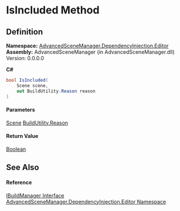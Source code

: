 # IsIncluded Method

## Definition

**Namespace:** [AdvancedSceneManager.DependencyInjection.Editor](N_AdvancedSceneManager_DependencyInjection_Editor.md)\
**Assembly:** AdvancedSceneManager (in AdvancedSceneManager.dll) Version: 0.0.0.0

**C#**

```c#
bool IsIncluded(
	Scene scene,
	out BuildUtility.Reason reason
)
```

#### Parameters

&#x20; [Scene](T_AdvancedSceneManager_Models_Scene.md)   [BuildUtility.Reason](T_AdvancedSceneManager_Editor_Utility_BuildUtility_Reason.md)&#x20;

#### Return Value

[Boolean](https://learn.microsoft.com/dotnet/api/system.boolean)

## See Also

#### Reference

[IBuildManager Interface](T_AdvancedSceneManager_DependencyInjection_Editor_IBuildManager.md)\
[AdvancedSceneManager.DependencyInjection.Editor Namespace](N_AdvancedSceneManager_DependencyInjection_Editor.md)
